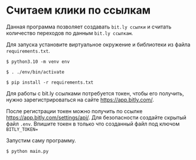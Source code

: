 # Считаем клики по ссылкам
Данная программа позволяет создавать `bit.ly ссылки` и считать количество переходов по данным `bit.ly ссылкам`.

Для запуска установите виртуальное окружение и библиотеки из файла `requirements.txt`.
```
$ python3.10 -m venv env

$ . ./env/bin/activate

$ pip install -r requirements.txt
```
Для работы с bit.ly ссылками потребуется токен, чтобы его получить, нужно зарегистрироваться на сайте https://app.bitly.com/.

После регистрации токен можно получить по ссылке https://app.bitly.com/settings/api/. Для безопасности создайте скрытый файл `.env`. Впишите токен в только что созданный файл под ключом `BITLY_TOKEN=`

Запустим саму программу.
```
$ python main.py
```